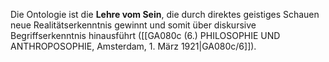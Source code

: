 
Die Ontologie ist die **Lehre vom Sein**, die durch direktes geistiges Schauen neue Realitätserkenntnis gewinnt und somit über diskursive Begriffserkenntnis hinausführt ([[GA080c (6.) PHILOSOPHIE UND ANTHROPOSOPHIE, Amsterdam, 1. März 1921|GA080c/6]]).
